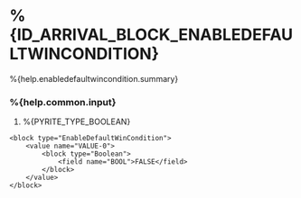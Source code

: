 # %{ID_ARRIVAL_BLOCK_ENABLEDEFAULTWINCONDITION}

%{help.enabledefaultwincondition.summary}

### %{help.common.input}

1. %{PYRITE_TYPE_BOOLEAN}

```
<block type="EnableDefaultWinCondition">
    <value name="VALUE-0">
        <block type="Boolean">
            <field name="BOOL">FALSE</field>
        </block>
    </value>
</block>
```